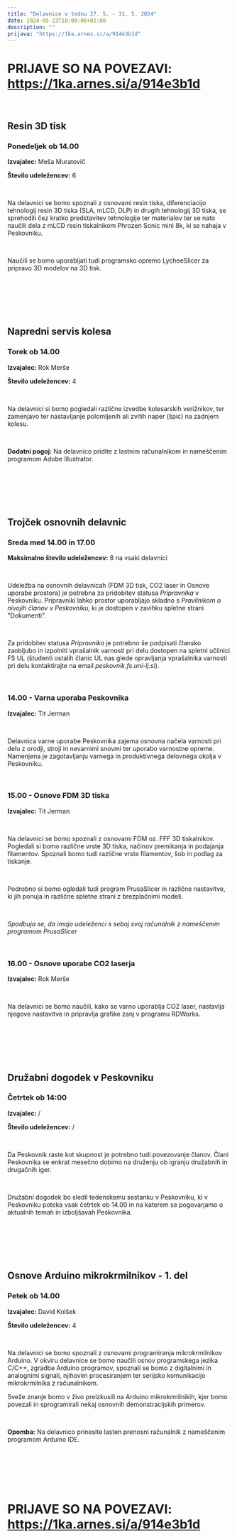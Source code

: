 ```yaml
---
title: "Delavnice v tednu 27. 5. - 31. 5. 2024"
date: 2024-05-23T18:00:00+02:00
description: ""
prijava: "https://1ka.arnes.si/a/914e3b1d"
---
```


# PRIJAVE SO NA POVEZAVI: https://1ka.arnes.si/a/914e3b1d

&nbsp;

## Resin 3D tisk
### Ponedeljek ob 14.00


**Izvajalec:** Meša Muratovič   

**Število udeležencev:** 6

&nbsp;

Na delavnici se bomo spoznali z osnovami resin tiska, diferenciacijo tehnologij resin 3D tiska (SLA, mLCD, DLP) in drugih tehnologij 3D tiska, se sprehodili čez kratko predstavitev tehnologije ter materialov ter se nato naučili dela z mLCD resin tiskalnikom Phrozen Sonic mini 8k, ki se nahaja v Peskovniku.

&nbsp;

Naučili se bomo uporabljati tudi programsko opremo LycheeSlicer za pripravo 3D modelov na 3D tisk.


&nbsp;

&nbsp;

&nbsp;

## Napredni servis kolesa

### Torek ob 14.00


**Izvajalec:** Rok Merše

**Število udeležencev:** 4

&nbsp;


Na delavnici si bomo pogledali različne izvedbe kolesarskih verižnikov, ter zamenjavo ter nastavljanje polomljenih ali zvitih naper (špic) na zadnjem kolesu.


&nbsp;

**Dodatni pogoj:** Na delavnico pridite z lastnim računalnikom in nameščenim programom Adobe Illustrator.

&nbsp;

&nbsp;

&nbsp;


## Trojček osnovnih delavnic
### Sreda med 14.00 in 17.00

**Maksimalno število udeležencev:** 8 na vsaki delavnici

&nbsp;

Udeležba na osnovnih delavnicah (FDM 3D tisk, CO2 laser in Osnove uporabe prostora) je potrebna za pridobitev statusa _Pripravnika_ v Peskovniku. Pripravniki lahko prostor uporabljajo skladno s _Pravilnikom o nivojih članov v Peskovniku_, ki je dostopen v zavihku spletne strani "Dokumenti".  

&nbsp;

Za pridobitev statusa _Pripravnika_ je potrebno še podpisati člansko zaobljubo in izpolniti vprašalnik varnosti pri delu dostopen na spletni učilnici FS UL (študenti ostalih članic UL nas glede opravljanja vprašalnika varnosti pri delu kontaktirajte na email *peskovnik.fs.uni-lj.si*). 

&nbsp;

### 14.00 - Varna uporaba Peskovnika
**Izvajalec:** Tit Jerman

&nbsp;

Delavnica varne uporabe Peskovnika zajema osnovna načela varnosti pri delu z orodji, stroji in nevarnimi snovmi ter uporabo varnostne opreme. Namenjena je zagotavljanju varnega in produktivnega delovnega okolja v Peskovniku.

&nbsp;

### 15.00 - Osnove FDM 3D tiska
**Izvajalec:** Tit Jerman

&nbsp;

Na delavnici se bomo spoznali z osnovami FDM oz. FFF 3D tiskalnikov. Pogledali si bomo različne vrste 3D tiska, načinov premikanja in podajanja filamentov. Spoznali bomo tudi različne vrste filamentov, šob in podlag za tiskanje.

&nbsp;

Podrobno si bomo ogledali tudi program PrusaSlicer in različne nastavitve, ki jih ponuja in različne spletne strani z brezplačnimi modeli.

&nbsp;


*Spodbuja se, da imajo udeleženci s seboj svoj računalnik z nameščenim programom PrusaSlicer*

&nbsp;

### 16.00 - Osnove uporabe CO2 laserja
**Izvajalec:** Rok Merše

&nbsp;

Na delavnici se bomo naučili, kako se varno uporablja CO2 laser, nastavlja njegove nastavitve in pripravlja grafike zanj v programu RDWorks. 

&nbsp;

&nbsp;

&nbsp;


## Družabni dogodek v Peskovniku
### Četrtek ob 14:00
**Izvajalec:** /

**Število udeležencev:** /

&nbsp;

Da Peskovnik raste kot skupnost je potrebno tudi povezovanje članov. Člani Peskovnika se enkrat mesečno dobimo na druženju ob igranju družabnih in drugačnih iger.

&nbsp;

Družabni dogodek bo sledil tedenskemu sestanku v Peskovniku, ki v Peskovniku poteka vsak četrtek ob 14.00 in na katerem se pogovarjamo o aktualnih temah in izboljšavah  Peskovnika.

&nbsp;

&nbsp;

&nbsp;



## Osnove Arduino mikrokrmilnikov - 1. del
### Petek ob 14.00
**Izvajalec:** David Kolšek

**Število udeležencev:** 4

&nbsp;

Na delavnici se bomo spoznali z osnovami programiranja mikrokrmilnikov Arduino. 
V okviru delavnice se bomo naučili osnov programskega jezika C/C++, zgradbe Arduino programov, spoznali se bomo z digitalnimi in analognimi signali, njihovim procesiranjem ter serijsko komunikacijo mikrokrmilnika z računalnikom.

Sveže znanje bomo v živo preizkusili na Arduino mikrokrmilnikih, kjer bomo povezali in sprogramirali nekaj osnovnih demonstracijskih primerov. 
 
&nbsp;

**Opomba:** Na delavnico prinesite lasten prenosni računalnik z nameščenim programom Arduino IDE.

&nbsp;  

&nbsp;  

&nbsp;  

# PRIJAVE SO NA POVEZAVI: https://1ka.arnes.si/a/914e3b1d



